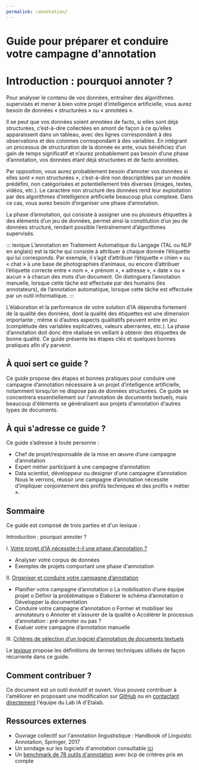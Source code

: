```yaml
---
permalink: /annotation/
---
```

# Guide pour préparer et conduire votre campagne d'annotation 

# Introduction : pourquoi annoter ? 

Pour analyser le contenu de vos données, entraîner des algorithmes supervisés et mener à bien votre projet d’intelligence artificielle, vous aurez besoin de données « structurées » ou « annotées ». 

Il se peut que vos données soient annotées de facto, si elles sont déjà structurées, c’est-à-dire collectées en amont de façon à ce qu’elles apparaissent dans un tableau, avec des lignes correspondant à des observations et des colonnes correspondant à des variables. En intégrant un processus de structuration de la donnée ex ante, vous bénéficiez d’un gain de temps significatif et n’aurez probablement pas besoin d’une phase d’annotation, vos données étant déjà structurées et de facto annotées. 

Par opposition, vous aurez probablement besoin d’annoter vos données si elles sont « non structurées », c’est-à-dire non descriptibles par un modèle prédéfini, non catégorisées et potentiellement très diverses (images, textes, vidéos, etc.). Le caractère non structuré des données rend leur exploitation par des algorithmes d’intelligence artificielle beaucoup plus complexe. Dans ce cas, vous aurez besoin d’organiser une phase d’annotation. 

La phase d’annotation, qui consiste à assigner une ou plusieurs étiquettes à des éléments d’un jeu de données, permet ainsi la constitution d’un jeu de données structuré, rendant possible l’entraînement d’algorithmes supervisés. 

::: lexique L’annotation en Traitement Automatique du Langage (TAL ou NLP en anglais) est la tâche qui consiste à attribuer à chaque donnée l’étiquette qui lui corresponds. Par exemple, il s’agit d’attribuer l’étiquette « chien » ou « chat » à une base de photographies d’animaux, ou encore d’attribuer l’étiquette correcte entre « nom », « prénom », « adresse », « date » ou « aucun » à chacun des mots d’un document. On distinguera l’annotation manuelle, lorsque cette tâche est effectuée par des humains (les annotateurs), de l’annotation automatique, lorsque cette tâche est effectuée par un outil informatique. :::

L’élaboration et la performance de votre solution d’IA dépendra fortement de la qualité des données, dont la qualité des étiquettes est une dimension importante ; même si d’autres aspects qualitatifs peuvent entre en jeu (complétude des variables explicatives, valeurs aberrantes, etc.). La phase d’annotation doit donc être réalisée en veillant à obtenir des étiquettes de bonne qualité. Ce guide présente les étapes clés et quelques bonnes pratiques afin d’y parvenir.

## À quoi sert ce guide ?

Ce guide propose des étapes et bonnes pratiques pour conduire une campagne d’annotation nécessaire à un projet d’intelligence artificielle, notamment lorsqu’on ne dispose pas de données structurées. Ce guide se concentrera essentiellement sur l'annotation de documents textuels, mais beaucoup d'éléments se généralisent aux projets d'annotation d'autres types de documents. 

## À qui s'adresse ce guide ?

Ce guide s’adresse à toute personne :
-	Chef de projet/responsable de la mise en œuvre d’une campagne d’annotation 
-	Expert métier participant à une campagne d’annotation 
-	Data scientist, développeur ou designer  d’une campagne d’annotation 
Nous le verrons, réussir une campagne d’annotation nécessite d’impliquer conjointement des profils techniques et des profils « métier ».

## Sommaire

Ce guide est composé de trois parties et d'un lexique :

Introduction : pourquoi annoter ? 

I. [Votre projet d’IA nécessite-t-il une phase d’annotation ?](1-pourquoi-annoter.md) 
- Analyser votre corpus de données 
- Exemples de projets comportant une phase d'annotation 

II. [Organiser et conduire votre campagne d’annotation](2-comment-annoter.md) 
-	Planifier votre campagne d’annotation 
o	La mobilisation d’une équipe projet 
o	Définir la problématique 
o	Elaborer le schéma d’annotation 
o	Développer la documentation 
-	Conduire votre campagne d’annotation 
o	Former et mobiliser les annotateurs 
o	Annoter et s’assurer de la qualité 
o	Accélérer le processus d’annotation : pré-annoter ou pas ? 
-	Evaluer votre campagne d’annotation manuelle 

III. [Critères de sélection d’un logiciel d’annotation de documents textuels ](3-les-logiciels-d'annotation.md) 

Le [lexique](4-lexique.md) propose les définitions de termes techniques utilisés de façon récurrente dans ce guide. 


## Comment contribuer ?

Ce document est un outil évolutif et ouvert. Vous pouvez contribuer à l'améliorer en proposant une modification sur [GitHub](https://github.com/etalab/guides.etalab.gouv.fr/edit/master/pseudonymisation/) ou en [contactant directement](mailto:lab-ia@data.gouv.fr) l'équipe du Lab IA d'Etalab. 

## Ressources externes 

- Ouvrage collectif sur l'annotation lingustistique : Handbook of Linguistic Annotation, Springer, 2017
- Un sondage sur les logiciels d'annotation consultable [ici](https://github.com/alvations/annotate-questionnaire)
- Un [benchmark de 78 outils d'annotation](https://academic.oup.com/bib/article/doi/10.1093/bib/bbz130/5670958#190144135 ) avec bcp de critères pris en compte 
